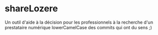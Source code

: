 # shareLozere
Un outil d'aide à la décision pour les professionnels à la recherche d'un prestataire numérique
lowerCamelCase
des commits qui ont du sens ;)
